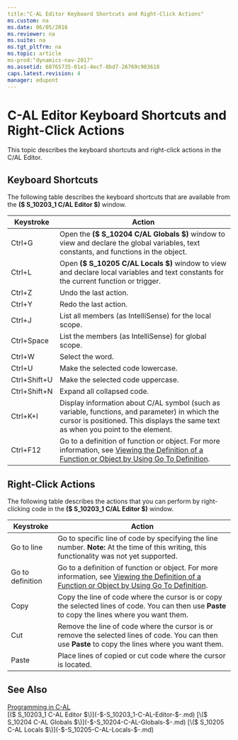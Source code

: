 ```yaml
---
title:"C-AL Editor Keyboard Shortcuts and Right-Click Actions"
ms.custom: na
ms.date: 06/05/2016
ms.reviewer: na
ms.suite: na
ms.tgt_pltfrm: na
ms.topic: article
ms-prod:"dynamics-nav-2017"
ms.assetid: 68765735-01e1-4ecf-8bd7-26769c903618
caps.latest.revision: 4
manager: edupont
---
```

# C-AL Editor Keyboard Shortcuts and Right-Click Actions
This topic describes the keyboard shortcuts and right\-click actions in the C\/AL Editor.  
  
## Keyboard Shortcuts  
 The following table describes the keyboard shortcuts that are available from the **\($ S\_10203\_1 C\/AL Editor $\)** window.  
  
|Keystroke|Action|  
|---------------|------------|  
|Ctrl\+G|Open the **\($ S\_10204 C\/AL Globals $\)** window to view and declare the global variables, text constants, and functions in the object.|  
|Ctrl\+L|Open **\($ S\_10205 C\/AL Locals $\)** window to view and declare local variables and text constants for the current function or trigger.|  
|Ctrl\+Z|Undo the last action.|  
|Ctrl\+Y|Redo the last action.|  
|Ctrl\+J|List all members \(as IntelliSense\) for the local scope.|  
|Ctrl\+Space|List the members \(as IntelliSense\) for global scope.|  
|Ctrl\+W|Select the word.|  
|Ctrl\+U|Make the selected code lowercase.|  
|Ctrl\+Shift\+U|Make the selected code uppercase.|  
|Ctrl\+Shift\+N|Expand all collapsed code.|  
|Ctrl\+K\+I|Display information about C\/AL symbol \(such as variable, functions, and parameter\) in which the cursor is positioned. This displays the same text as when you point to the element.|  
|Ctrl\+F12|Go to a definition of function or object. For more information, see [Viewing the Definition of a Function or Object by Using Go To Definition](Viewing-the-Definition-of-a-Function-or-Object-by-Using-Go-To-Definition.md).|  
  
## Right\-Click Actions  
 The following table describes the actions that you can perform by right\-clicking code in the **\($ S\_10203\_1 C\/AL Editor $\)** window.  
  
|Keystroke|Action|  
|---------------|------------|  
|Go to line|Go to specific line of code by specifying the line number. **Note:**  At the time of this writing, this functionality was not yet supported.|  
|Go to definition|Go to a definition of function or object. For more information, see [Viewing the Definition of a Function or Object by Using Go To Definition](Viewing-the-Definition-of-a-Function-or-Object-by-Using-Go-To-Definition.md).|  
|Copy|Copy the line of code where the cursor is or copy the selected lines of code. You can then use **Paste** to copy the lines where you want them.|  
|Cut|Remove the line of code where the cursor is or remove the selected lines of code. You can then use **Paste** to copy the lines where you want them.|  
|Paste|Place lines of copied or cut code where the cursor is located.|  
  
## See Also  
 [Programming in C\-AL](Programming-in-C-AL.md)   
 [\($ S\_10203\_1 C\-AL Editor $\)](-$-S_10203_1-C-AL-Editor-$-.md)   
 [\($ S\_10204 C\-AL Globals $\)](-$-S_10204-C-AL-Globals-$-.md)   
 [\($ S\_10205 C\-AL Locals $\)](-$-S_10205-C-AL-Locals-$-.md)